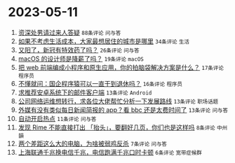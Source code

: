 # 2023-05-11

1. [资深处男请过来人答疑](https://www.v2ex.com/t/939066) `88条评论` `问与答`
1. [如果不考虑生活成本，大家最想居住的城市是哪里](https://www.v2ex.com/t/939083) `34条评论` `生活`
1. [又阳了，新冠有特效药了吗？](https://www.v2ex.com/t/939069) `26条评论` `问与答`
1. [macOS 的设计师是降薪了吗？](https://www.v2ex.com/t/939076) `19条评论` `macOS`
1. [把 web 前端编成小程序和原生应用，你的拍脑袋解决方案是什么？](https://www.v2ex.com/t/939081) `17条评论` `程序员`
1. [不懂就问：国企程序猿可以一直干到退休吗？](https://www.v2ex.com/t/939072) `16条评论` `程序员`
1. [求推荐安卓系统下的邮件客户端](https://www.v2ex.com/t/939094) `13条评论` `Android`
1. [公司网络运维想转行，求各位大佬帮忙分析一下发展路线](https://www.v2ex.com/t/939074) `13条评论` `职场话题`
1. [外媒有没有类似每日新闻简报的 app？看 bbc 还是太费时间了](https://www.v2ex.com/t/939073) `13条评论` `问与答`
1. [自动开启热点](https://www.v2ex.com/t/939068) `11条评论` `问与答`
1. [发现 Rime 不能直接打出 「抬头」，要翻好几页，你们也是这样吗](https://www.v2ex.com/t/939075) `8条评论` `中州韻`
1. [两个差距这么大的电脑，为啥被弱鸡反杀](https://www.v2ex.com/t/939095) `7条评论` `问与答`
1. [上海联通千兆换电信千兆，电信跑满千兆口时卡顿](https://www.v2ex.com/t/939071) `6条评论` `宽带症候群`
